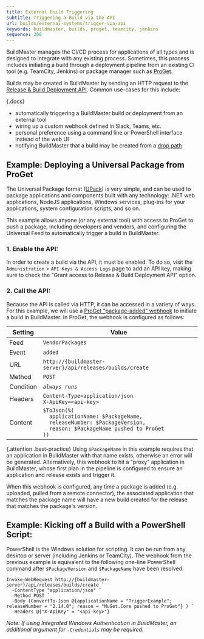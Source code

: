 ```yaml
---
title: External Build Triggering
subtitle: Triggering a Build via the API
url: builds/external-systems/trigger-via-api
keywords: buildmaster, builds, proget, teamcity, jenkins
sequence: 200
---
```


BuildMaster manages the CI/CD process for applications of all types and is designed to integrate with any existing process. Sometimes, this process includes initiating a build through a deployment pipeline from an existing CI tool (e.g. TeamCity, Jenkins) or package manager such as [ProGet](/proget).

Builds may be created in BuildMaster by sending an HTTP request to the [Release & Build Deployment API](/docs/buildmaster/reference/api/release-and-build-deployment). Common use-cases for this include:

{.docs}
 - automatically triggering a BuildMaster build or deployment from an external tool
 - wiring up a custom webhook defined in Slack, Teams, etc.
 - personal preference using a command line or PowerShell interface instead of the web UI
 - notifying BuildMaster that a build may be created from a [drop path](drop-path)
 
## Example: Deploying a Universal Package from ProGet

The Universal Package format ([UPack](https://inedo.com/upack)) is very simple, and can be used to package applications and components built with any technology: .NET web applications, NodeJS applications, Windows services, plug-ins for your applications, system configuration scripts, and so on. 

This example allows anyone (or any external tool) with access to ProGet to push a package, including developers and vendors, and configuring the Universal Feed to automatically trigger a build in BuildMaster.

### 1. Enable the API:

In order to create a build via the API, it must be enabled. To do so, visit the `Administration` > `API Keys & Access Logs` page to add an API key, making sure to check the "Grant access to Release & Build Deployment API" option.

### 2. Call the API: 

Because the API is called via HTTP, it can be accessed in a variety of ways. For this example, we will use a [ProGet "package-added" webhook](/docs/proget/advanced/webhooks) to initiate a build in BuildMaster. In ProGet, the webhook is configured as follows:

| Setting | Value |
|---|---|
| Feed | `VendorPackages` |
| Event | `added` |
| URL | `http://{buildmaster-server}/api/releases/builds/create` |
| Method | `POST` |
| Condition | *`always runs`* |
| Headers | `Content-Type=application/json`<br/>`X-ApiKey=<api-key>` |
|Content | `$ToJson(%(`<br/>`  applicationName: $PackageName,`<br/>`  releaseNumber: $PackageVersion,`<br/>`  reason: $PackageName pushed to ProGet`<br/>`))` |

{.attention .best-practice} Using `$PackageName` in this example requires that an application in BuildMaster with that name exists, otherwise an error will be generated. Alternatively, this webhook to hit a "proxy" application in BuildMaster, whose first plan in the pipeline is configured to ensure an application and release exists and trigger it.

When this webhook is configured, any time a package is added (e.g. uploaded, pulled from a remote connector), the associated application that matches the package name will have a new build created for the release that matches the package's version.

## Example: Kicking off a Build with a PowerShell Script:

PowerShell is the Windows solution for scripting. It can be run from any desktop or server (including Jenkins or TeamCity). The webhook from the previous example is equivalent to the following one-line PowerShell command after `$PackageVersion` and `$PackageName` have been resolved:

```
Invoke-WebRequest http://{buildmaster-server}/api/releases/builds/create `
  -ContentType "application/json" `
  -Method POST `
  -Body (ConvertTo-Json @{applicationName = "TriggerExample"; releaseNumber = "2.14.0"; reason = "NuGet.Core pushed to ProGet"} ) `
  -Headers @{"X-ApiKey" = "<api-key>"}
```

*Note: If using Integrated Windows Authentication in BuildMaster, an additional argument for `-Credentials` may be required.*